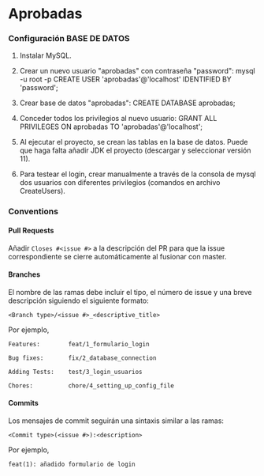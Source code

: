 # Aprobadas

### Configuración BASE DE DATOS

1. Instalar MySQL.
2. Crear un nuevo usuario "aprobadas" con contraseña "password":
	mysql -u root -p
	CREATE USER 'aprobadas'@'localhost' IDENTIFIED BY 'password';

3. Crear base de datos "aprobadas":
	CREATE DATABASE aprobadas;

4. Conceder todos los privilegios al nuevo usuario:
	GRANT ALL PRIVILEGES ON aprobadas TO 'aprobadas'@'localhost';

5. Al ejecutar el proyecto, se crean las tablas en la base de datos. Puede que haga falta añadir JDK el proyecto (descargar y seleccionar versión 11).
6. Para testear el login, crear manualmente a través de la consola de mysql dos usuarios con diferentes privilegios (comandos en archivo CreateUsers).

### Conventions

#### Pull Requests

Añadir ```Closes #<issue #>``` a la descripción del PR para que la issue correspondiente se cierre automáticamente al fusionar con master.

#### Branches

El nombre de las ramas debe incluir el tipo, el número de issue y una breve descripción siguiendo el siguiente formato:

```
<Branch type>/<issue #>_<descriptive_title>
```
Por ejemplo,
```
Features:        feat/1_formulario_login

Bug fixes:       fix/2_database_connection

Adding Tests:    test/3_login_usuarios

Chores:          chore/4_setting_up_config_file
```
#### Commits

Los mensajes de commit seguirán una sintaxis similar a las ramas:

```
<Commit type>(<issue #>):<description>
```
Por ejemplo,

```
feat(1): añadido formulario de login
```

